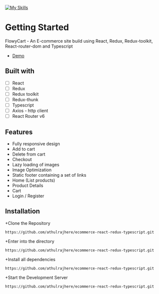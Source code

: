 [![My Skills](https://skillicons.dev/icons?i=vite,react,redux,ts)](https://skillicons.dev)

# Getting Started

FlowyCart - An E-commerce site build using React, Redux, Redux-toolkit, React-router-dom and Typescript

- [Demo](https://flowy-cart.vercel.app/)

## Built with

- [ ] React
- [ ] Redux
- [ ] Redux toolkit
- [ ] Redux-thunk
- [ ] Typescript
- [ ] Axios - http client
- [ ] React Router v6

## Features

+ Fully responsive design
+ Add to cart
+ Delete from cart
+ Checkout
+ Lazy loading of images
+ Image Optimization
+ Static footer containing a set of links
+ Home (List products)
+ Product Details
+ Cart
+ Login / Register

## Installation

+Clone the Repository
```
https://github.com/athulrajhere/ecommerce-react-redux-typescript.git
```
+Enter into the directory
```
https://github.com/athulrajhere/ecommerce-react-redux-typescript.git
```
+Install all dependencies
```
https://github.com/athulrajhere/ecommerce-react-redux-typescript.git
```
+Start the Development Server
```
https://github.com/athulrajhere/ecommerce-react-redux-typescript.git
```
